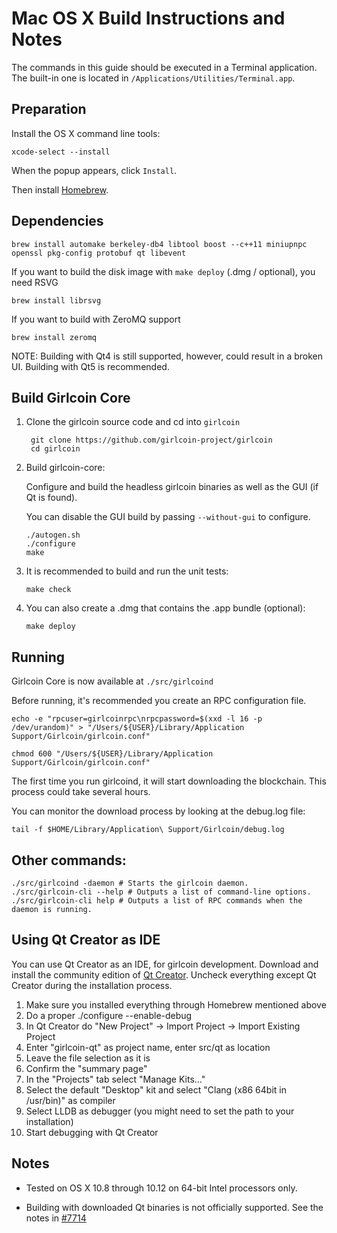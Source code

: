 Mac OS X Build Instructions and Notes
====================================
The commands in this guide should be executed in a Terminal application.
The built-in one is located in `/Applications/Utilities/Terminal.app`.

Preparation
-----------
Install the OS X command line tools:

`xcode-select --install`

When the popup appears, click `Install`.

Then install [Homebrew](https://brew.sh).

Dependencies
----------------------

    brew install automake berkeley-db4 libtool boost --c++11 miniupnpc openssl pkg-config protobuf qt libevent

If you want to build the disk image with `make deploy` (.dmg / optional), you need RSVG

    brew install librsvg

If you want to build with ZeroMQ support
    
    brew install zeromq

NOTE: Building with Qt4 is still supported, however, could result in a broken UI. Building with Qt5 is recommended.

Build Girlcoin Core
------------------------

1. Clone the girlcoin source code and cd into `girlcoin`

        git clone https://github.com/girlcoin-project/girlcoin
        cd girlcoin

2.  Build girlcoin-core:

    Configure and build the headless girlcoin binaries as well as the GUI (if Qt is found).

    You can disable the GUI build by passing `--without-gui` to configure.

        ./autogen.sh
        ./configure
        make

3.  It is recommended to build and run the unit tests:

        make check

4.  You can also create a .dmg that contains the .app bundle (optional):

        make deploy

Running
-------

Girlcoin Core is now available at `./src/girlcoind`

Before running, it's recommended you create an RPC configuration file.

    echo -e "rpcuser=girlcoinrpc\nrpcpassword=$(xxd -l 16 -p /dev/urandom)" > "/Users/${USER}/Library/Application Support/Girlcoin/girlcoin.conf"

    chmod 600 "/Users/${USER}/Library/Application Support/Girlcoin/girlcoin.conf"

The first time you run girlcoind, it will start downloading the blockchain. This process could take several hours.

You can monitor the download process by looking at the debug.log file:

    tail -f $HOME/Library/Application\ Support/Girlcoin/debug.log

Other commands:
-------

    ./src/girlcoind -daemon # Starts the girlcoin daemon.
    ./src/girlcoin-cli --help # Outputs a list of command-line options.
    ./src/girlcoin-cli help # Outputs a list of RPC commands when the daemon is running.

Using Qt Creator as IDE
------------------------
You can use Qt Creator as an IDE, for girlcoin development.
Download and install the community edition of [Qt Creator](https://www.qt.io/download/).
Uncheck everything except Qt Creator during the installation process.

1. Make sure you installed everything through Homebrew mentioned above
2. Do a proper ./configure --enable-debug
3. In Qt Creator do "New Project" -> Import Project -> Import Existing Project
4. Enter "girlcoin-qt" as project name, enter src/qt as location
5. Leave the file selection as it is
6. Confirm the "summary page"
7. In the "Projects" tab select "Manage Kits..."
8. Select the default "Desktop" kit and select "Clang (x86 64bit in /usr/bin)" as compiler
9. Select LLDB as debugger (you might need to set the path to your installation)
10. Start debugging with Qt Creator

Notes
-----

* Tested on OS X 10.8 through 10.12 on 64-bit Intel processors only.

* Building with downloaded Qt binaries is not officially supported. See the notes in [#7714](https://github.com/bitcoin/bitcoin/issues/7714)
